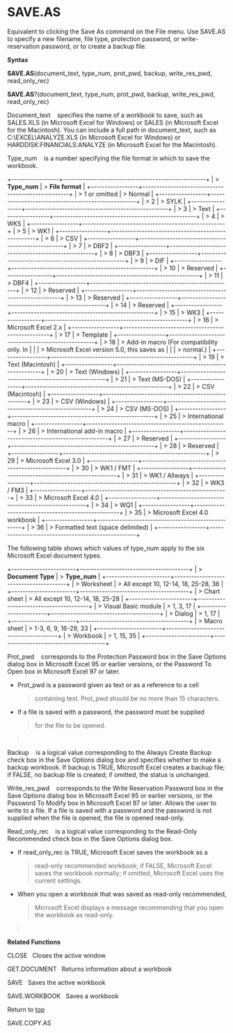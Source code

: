 SAVE.AS
=======

Equivalent to clicking the Save As command on the File menu. Use SAVE.AS
to specify a new filename, file type, protection password, or
write-reservation password, or to create a backup file.

**Syntax**

**SAVE.AS**(document\_text, type\_num, prot\_pwd, backup,
write\_res\_pwd, read\_only\_rec)

**SAVE.AS**?(document\_text, type\_num, prot\_pwd, backup,
write\_res\_pwd, read\_only\_rec)

Document\_text    specifies the name of a workbook to save, such as
SALES.XLS (in Microsoft Excel for Windows) or SALES (in Microsoft Excel
for the Macintosh). You can include a full path in document\_text, such
as C:\\EXCEL\\ANALYZE.XLS (in Microsoft Excel for Windows) or
HARDDISK:FINANCIALS:ANALYZE (in Microsoft Excel for the Macintosh).

Type\_num    is a number specifying the file format in which to save the
workbook.

+-----------------+---------------------------------------------------+
| > **Type\_num** | > **File format**                                 |
+-----------------+---------------------------------------------------+
| > 1 or omitted  | > Normal                                          |
+-----------------+---------------------------------------------------+
| > 2             | > SYLK                                            |
+-----------------+---------------------------------------------------+
| > 3             | > Text                                            |
+-----------------+---------------------------------------------------+
| > 4             | > WKS                                             |
+-----------------+---------------------------------------------------+
| > 5             | > WK1                                             |
+-----------------+---------------------------------------------------+
| > 6             | > CSV                                             |
+-----------------+---------------------------------------------------+
| > 7             | > DBF2                                            |
+-----------------+---------------------------------------------------+
| > 8             | > DBF3                                            |
+-----------------+---------------------------------------------------+
| > 9             | > DIF                                             |
+-----------------+---------------------------------------------------+
| > 10            | > Reserved                                        |
+-----------------+---------------------------------------------------+
| > 11            | > DBF4                                            |
+-----------------+---------------------------------------------------+
| > 12            | > Reserved                                        |
+-----------------+---------------------------------------------------+
| > 13            | > Reserved                                        |
+-----------------+---------------------------------------------------+
| > 14            | > Reserved                                        |
+-----------------+---------------------------------------------------+
| > 15            | > WK3                                             |
+-----------------+---------------------------------------------------+
| > 16            | > Microsoft Excel 2.x                             |
+-----------------+---------------------------------------------------+
| > 17            | > Template                                        |
+-----------------+---------------------------------------------------+
| > 18            | > Add-in macro (For compatibility only. In        |
|                 | > Microsoft Excel version 5.0, this saves as      |
|                 | > normal.)                                        |
+-----------------+---------------------------------------------------+
| > 19            | > Text (Macintosh)                                |
+-----------------+---------------------------------------------------+
| > 20            | > Text (Windows)                                  |
+-----------------+---------------------------------------------------+
| > 21            | > Text (MS-DOS)                                   |
+-----------------+---------------------------------------------------+
| > 22            | > CSV (Macintosh)                                 |
+-----------------+---------------------------------------------------+
| > 23            | > CSV (Windows)                                   |
+-----------------+---------------------------------------------------+
| > 24            | > CSV (MS-DOS)                                    |
+-----------------+---------------------------------------------------+
| > 25            | > International macro                             |
+-----------------+---------------------------------------------------+
| > 26            | > International add-in macro                      |
+-----------------+---------------------------------------------------+
| > 27            | > Reserved                                        |
+-----------------+---------------------------------------------------+
| > 28            | > Reserved                                        |
+-----------------+---------------------------------------------------+
| > 29            | > Microsoft Excel 3.0                             |
+-----------------+---------------------------------------------------+
| > 30            | > WK1 / FMT                                       |
+-----------------+---------------------------------------------------+
| > 31            | > WK1 / Allways                                   |
+-----------------+---------------------------------------------------+
| > 32            | > WK3 / FM3                                       |
+-----------------+---------------------------------------------------+
| > 33            | > Microsoft Excel 4.0                             |
+-----------------+---------------------------------------------------+
| > 34            | > WQ1                                             |
+-----------------+---------------------------------------------------+
| > 35            | > Microsoft Excel 4.0 workbook                    |
+-----------------+---------------------------------------------------+
| > 36            | > Formatted text (space delimited)                |
+-----------------+---------------------------------------------------+

The following table shows which values of type\_num apply to the six
Microsoft Excel document types.

+-----------------------+---------------------------------------+
| > **Document Type**   | > **Type\_num**                       |
+-----------------------+---------------------------------------+
| > Worksheet           | > All except 10, 12-14, 18, 25-28, 36 |
+-----------------------+---------------------------------------+
| > Chart sheet         | > All except 10, 12-14, 18, 25-28     |
+-----------------------+---------------------------------------+
| > Visual Basic module | > 1, 3, 17                            |
+-----------------------+---------------------------------------+
| > Dialog              | > 1, 17                               |
+-----------------------+---------------------------------------+
| > Macro sheet         | > 1-3, 6, 9, 16-29, 33                |
+-----------------------+---------------------------------------+
| > Workbook            | > 1, 15, 35                           |
+-----------------------+---------------------------------------+

Prot\_pwd    corresponds to the Protection Password box in the Save
Options dialog box in Microsoft Excel 95 or earlier versions, or the
Password To Open box in Microsoft Excel 97 or later.

-   Prot\_pwd is a password given as text or as a reference to a cell
    > containing text. Prot\_pwd should be no more than 15 characters.

-   If a file is saved with a password, the password must be supplied
    > for the file to be opened.

>  

Backup    is a logical value corresponding to the Always Create Backup
check box in the Save Options dialog box and specifies whether to make a
backup workbook. If backup is TRUE, Microsoft Excel creates a backup
file; if FALSE, no backup file is created; if omitted, the status is
unchanged.

Write\_res\_pwd    corresponds to the Write Reservation Password box in
the Save Options dialog box in Microsoft Excel 95 or earlier versions,
or the Password To Modify box in Microsoft Excel 97 or later. Allows the
user to write to a file. If a file is saved with a password and the
password is not supplied when the file is opened, the file is opened
read-only.

Read\_only\_rec    is a logical value corresponding to the Read-Only
Recommended check box in the Save Options dialog box.

-   If read\_only\_rec is TRUE, Microsoft Excel saves the workbook as a
    > read-only recommended workbook; if FALSE, Microsoft Excel saves
    > the workbook normally; if omitted, Microsoft Excel uses the
    > current settings.

-   When you open a workbook that was saved as read-only recommended,
    > Microsoft Excel displays a message recommending that you open the
    > workbook as read-only.

>  

**Related Functions**

CLOSE   Closes the active window

GET.DOCUMENT   Returns information about a workbook

SAVE   Saves the active workbook

SAVE.WORKBOOK   Saves a workbook

Return to [top](#Q)

SAVE.COPY.AS
